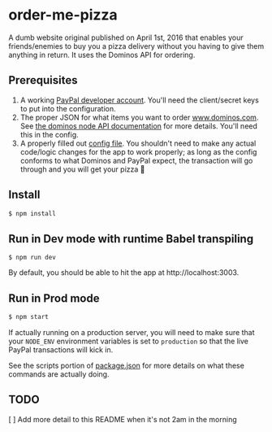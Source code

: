 # order-me-pizza

A dumb website original published on April 1st, 2016 that enables your friends/enemies to buy you a pizza delivery without you having to give them anything in return. It uses the Dominos API for ordering.

## Prerequisites

1. A working [PayPal developer account](https://developer.paypal.com/). You'll need the client/secret keys to put into the configuration.
1. The proper JSON for what items you want to order www.dominos.com. See [the dominos node API documentation](https://github.com/RIAEvangelist/node-dominos-pizza-api#item) for more details. You'll need this in the config.
1. A properly filled out [config file](config/default.json). You shouldn't need to make any actual code/logic changes for the app to work properly; as long as the config conforms to what Dominos and PayPal expect, the transaction will go through and you will get your pizza 🍕

## Install

```sh
$ npm install
```

## Run in Dev mode with runtime Babel transpiling

```
$ npm run dev
```

By default, you should be able to hit the app at http://localhost:3003.

## Run in Prod mode

```sh
$ npm start
```

If actually running on a production server, you will need to make sure that your `NODE_ENV` environment variables is set to `production` so that the live PayPal transactions will kick in.

See the scripts portion of [package.json](package.json) for more details on what these commands are actually doing.

## TODO

[ ] Add more detail to this README when it's not 2am in the morning
